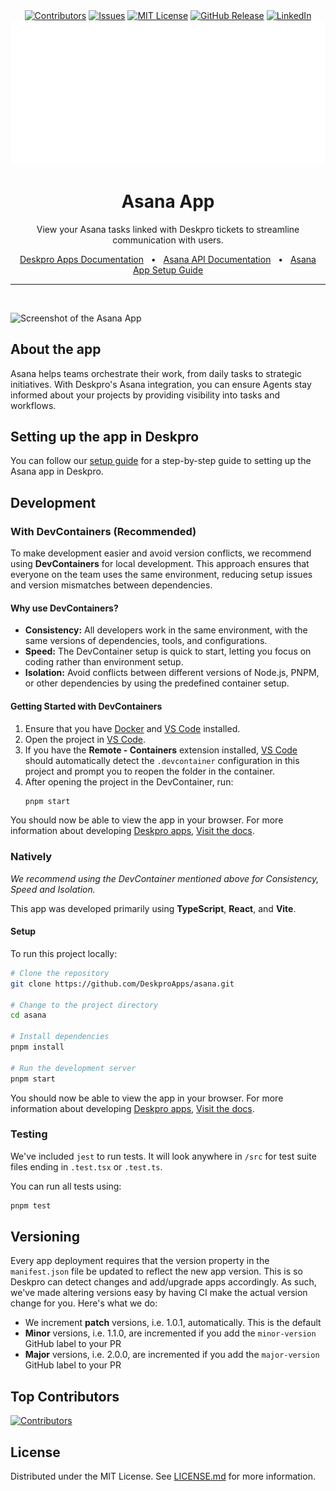 <div align='center'>
  <a target='_blank' href=''><img src='https://img.shields.io/github/contributors/deskproapps/asana.svg?style=for-the-badge' alt='Contributors' /></a>
  <a target='_blank' href='https://github.com/deskproapps/asana/issues'><img src='https://img.shields.io/github/issues/deskproapps/asana.svg?style=for-the-badge' alt='Issues' /></a>
  <a target='_blank' href='https://github.com/deskproapps/asana/blob/master/LICENSE.md'><img src='https://img.shields.io/github/license/deskproapps/asana.svg?style=for-the-badge' alt='MIT License' /></a>
  <a target='_blank' href='https://github.com/deskproapps/asana/releases'><img src='https://img.shields.io/github/v/release/deskproapps/asana?style=for-the-badge' alt='GitHub Release' /></a>
  <a target='_blank' href='https://www.linkedin.com/company/deskpro'><img src='https://img.shields.io/badge/-LinkedIn-black.svg?style=for-the-badge&logo=linkedin&colorB=555' alt='LinkedIn' /></a>

  <img src='readme.svg'>
</div>

<div align='center'>
  <h1>Asana App</h1>
  <p>View your Asana tasks linked with Deskpro tickets to streamline communication with users.
</p>
  <a href='https://support.deskpro.com/ga/guides/developers/anatomy-of-an-app' target='_blank'>Deskpro Apps Documentation</a>
  <span>&nbsp;&nbsp;•&nbsp;&nbsp;</span>
  <a href='https://developers.asana.com/reference/rest-api-reference' target='_blank'>Asana API Documentation</a>
  <span>&nbsp;&nbsp;•&nbsp;&nbsp;</span>
  <a href='./SETUP.md' target='_blank'>Asana App Setup Guide</a>
  <br />
  <hr />
  <br />
</div>

![Screenshot of the Asana App](./docs/readme/app-screenshot.png)

## **About the app**
Asana helps teams orchestrate their work, from daily tasks to strategic initiatives. With Deskpro's Asana integration, you can ensure Agents stay informed about your projects by providing visibility into tasks and workflows.

## **Setting up the app in Deskpro**
You can follow our [setup guide](./SETUP.md) for a step-by-step guide to setting up the Asana app in Deskpro.

## Development

### With DevContainers (Recommended)
To make development easier and avoid version conflicts, we recommend using **DevContainers** for local development. This approach ensures that everyone on the team uses the same environment, reducing setup issues and version mismatches between dependencies.

#### Why use DevContainers?
- **Consistency:** All developers work in the same environment, with the same versions of dependencies, tools, and configurations.
- **Speed:** The DevContainer setup is quick to start, letting you focus on coding rather than environment setup.
- **Isolation:** Avoid conflicts between different versions of Node.js, PNPM, or other dependencies by using the predefined container setup.

#### Getting Started with DevContainers
1. Ensure that you have [Docker](https://www.docker.com/get-started) and [VS Code](https://code.visualstudio.com/) installed.
2. Open the project in [VS Code](https://code.visualstudio.com/).
3. If you have the **Remote - Containers** extension installed, [VS Code](https://code.visualstudio.com/) should automatically detect the `.devcontainer` configuration in this project and prompt you to reopen the folder in the container.
4. After opening the project in the DevContainer, run:
   ```bash
   pnpm start
   ```

You should now be able to view the app in your browser. For more information about developing [Deskpro apps](https://www.deskpro.com/apps), [Visit the docs](https://support.deskpro.com/ga/guides/developers/anatomy-of-an-app).

### Natively
_We recommend using the DevContainer mentioned above for Consistency, Speed and Isolation._

This app was developed primarily using **TypeScript**, **React**, and **Vite**.

#### Setup
To run this project locally:

 ```bash
# Clone the repository
git clone https://github.com/DeskproApps/asana.git

# Change to the project directory
cd asana

# Install dependencies
pnpm install

# Run the development server
pnpm start
```

You should now be able to view the app in your browser. For more information about developing [Deskpro apps](https://www.deskpro.com/apps), [Visit the docs](https://support.deskpro.com/ga/guides/developers/anatomy-of-an-app).

### Testing
We've included `jest` to run tests. It will look anywhere in `/src` for test suite files ending in `.test.tsx` or `.test.ts`.

You can run all tests using:

```bash
pnpm test
```

## Versioning
Every app deployment requires that the version property in the `manifest.json` file be updated to reflect the new app version. This is so Deskpro can detect changes and add/upgrade apps accordingly. As such, we've made altering versions easy by having CI make the actual version change for you. Here's what we do:

* We increment **patch** versions, i.e. 1.0.1, automatically. This is the default
* **Minor** versions, i.e. 1.1.0, are incremented if you add the `minor-version` GitHub label to your PR
* **Major** versions, i.e. 2.0.0, are incremented if you add the `major-version` GitHub label to your PR

## Top Contributors
[![Contributors](https://contrib.rocks/image?repo=deskproapps/asana)](https://github.com/deskproapps/asana/graphs/contributors)


## License
Distributed under the MIT License. See [LICENSE.md](LICENSE.md) for more information.